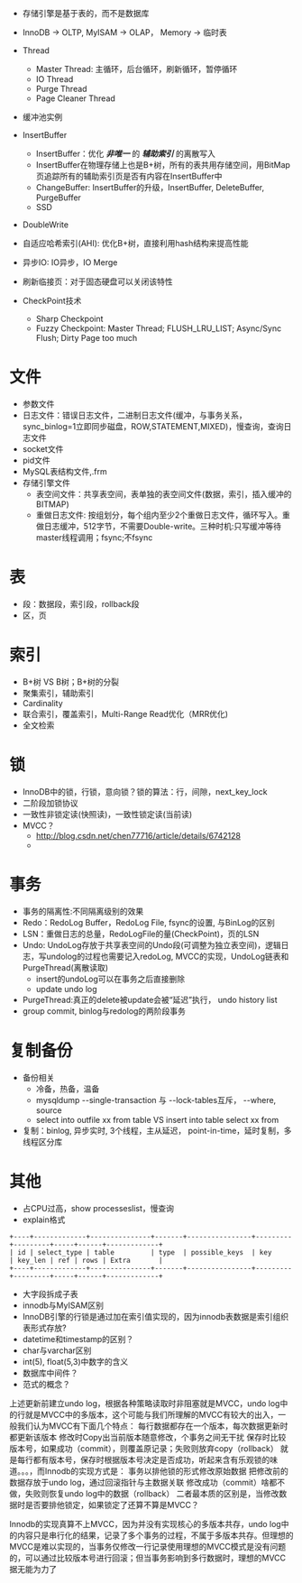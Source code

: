 * 存储引擎是基于表的，而不是数据库
* InnoDB -> OLTP, MyISAM -> OLAP， Memory -> 临时表
* Thread
  * Master Thread: 主循环，后台循环，刷新循环，暂停循环
  * IO Thread
  * Purge Thread
  * Page Cleaner Thread
* 缓冲池实例

* InsertBuffer
  * InsertBuffer：优化 ___非唯一___ 的 ___辅助索引___ 的离散写入
  * InsertBuffer在物理存储上也是B+树，所有的表共用存储空间，用BitMap页追踪所有的辅助索引页是否有内容在InsertBuffer中
  * ChangeBuffer: InsertBuffer的升级，InsertBuffer, DeleteBuffer, PurgeBuffer
  * SSD
* DoubleWrite
* 自适应哈希索引(AHI): 优化B+树，直接利用hash结构来提高性能
* 异步IO: IO异步，IO Merge
* 刷新临接页：对于固态硬盘可以关闭该特性

* CheckPoint技术
  * Sharp Checkpoint
  * Fuzzy Checkpoint: Master Thread; FLUSH_LRU_LIST; Async/Sync Flush; Dirty Page too much

# 文件
* 参数文件
* 日志文件：错误日志文件，二进制日志文件(缓冲，与事务关系，sync_binlog=1立即同步磁盘，ROW,STATEMENT,MIXED)，慢查询，查询日志文件
* socket文件
* pid文件
* MySQL表结构文件,.frm
* 存储引擎文件
  * 表空间文件：共享表空间，表单独的表空间文件(数据，索引，插入缓冲的BITMAP)
  * 重做日志文件: 按组划分，每个组内至少2个重做日志文件，循环写入。重做日志缓冲，512字节，不需要Double-write。三种时机:只写缓冲等待master线程调用；fsync;不fsync

# 表
* 段：数据段，索引段，rollback段
* 区，页

# 索引
* B+树 VS B树；B+树的分裂
* 聚集索引，辅助索引
* Cardinality
* 联合索引，覆盖索引，Multi-Range Read优化（MRR优化)
* 全文检索

# 锁
* InnoDB中的锁，行锁，意向锁？锁的算法：行，间隙，next_key_lock
* 二阶段加锁协议
* 一致性非锁定读(快照读)，一致性锁定读(当前读)
* MVCC？
  * http://blog.csdn.net/chen77716/article/details/6742128
  * 

# 事务
* 事务的隔离性:不同隔离级别的效果
* Redo：RedoLog Buffer，RedoLog File, fsync的设置, 与BinLog的区别
* LSN：重做日志的总量，RedoLogFile的量(CheckPoint)，页的LSN
* Undo: UndoLog存放于共享表空间的Undo段(可调整为独立表空间)，逻辑日志，写undolog的过程也需要记入redoLog, MVCC的实现，UndoLog链表和PurgeThread(离散读取)
  * insert的undoLog可以在事务之后直接删除
  * update undo log
* PurgeThread:真正的delete被update会被“延迟”执行， undo history list
* group commit, binlog与redolog的两阶段事务

# 复制备份
* 备份相关
  * 冷备，热备，温备
  * mysqldump --single-transaction 与  --lock-tables互斥， --where, source
  * select into outfile xx from table VS insert into table select xx from
* 复制：binlog, 异步实时, 3个线程，主从延迟， point-in-time，延时复制，多线程区分库

# 其他
* 占CPU过高，show processeslist，慢查询
* explain格式
```
+----+-------------+---------------+-------+----------------+---------+---------+-----+------+-------------+
| id | select_type | table         | type  | possible_keys  | key     | key_len | ref | rows | Extra       |
+----+-------------+---------------+-------+----------------+---------+---------+-----+------+-------------+
```
* 大字段拆成子表
* innodb与MyISAM区别
* InnoDB引擎的行锁是通过加在索引值实现的，因为innodb表数据是索引组织表形式存放?
* datetime和timestamp的区别？
* char与varchar区别
* int(5), float(5,3)中数字的含义
* 数据库中间件？
* 范式的概念？


上述更新前建立undo log，根据各种策略读取时非阻塞就是MVCC，undo log中的行就是MVCC中的多版本，这个可能与我们所理解的MVCC有较大的出入，一般我们认为MVCC有下面几个特点：
每行数据都存在一个版本，每次数据更新时都更新该版本
修改时Copy出当前版本随意修改，个事务之间无干扰
保存时比较版本号，如果成功（commit），则覆盖原记录；失败则放弃copy（rollback）
就是每行都有版本号，保存时根据版本号决定是否成功，听起来含有乐观锁的味道。。。，而Innodb的实现方式是：
事务以排他锁的形式修改原始数据
把修改前的数据存放于undo log，通过回滚指针与主数据关联
修改成功（commit）啥都不做，失败则恢复undo log中的数据（rollback）
二者最本质的区别是，当修改数据时是否要排他锁定，如果锁定了还算不算是MVCC？ 

Innodb的实现真算不上MVCC，因为并没有实现核心的多版本共存，undo log中的内容只是串行化的结果，记录了多个事务的过程，不属于多版本共存。但理想的MVCC是难以实现的，当事务仅修改一行记录使用理想的MVCC模式是没有问题的，可以通过比较版本号进行回滚；但当事务影响到多行数据时，理想的MVCC据无能为力了